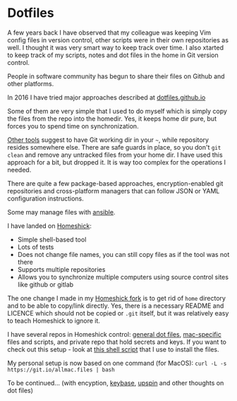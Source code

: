# Dotfiles

A few years back I have observed that my colleague was keeping Vim config files in version control, other scripts were in their own repositories as well. I thought it was very smart way to keep track over time. I also xtarted to keep track of my scripts, notes and dot files in the home in Git version control.

People in software community has begun to share their files on Github and other platforms.

In 2016 I have tried major approaches described at [dotfiles.github.io](http://dotfiles.github.io)

Some of them are very simple that I used to do myself which is simply copy the files from the repo into the homedir. Yes, it keeps home dir pure, but forces you to spend time on synchronization.

[Other tools](https://github.com/RichiH/vcsh) suggest to have Git working dir in your `~`, while repository resides somewhere else. There are safe guards in place, so you don't `git clean` and remove any untracked files from your home dir. I have used this approach for a bit, but dropped it. It is way too complex for the operations I needed.

There are quite a few package-based approaches, encryption-enabled git repositories and cross-platform managers that can follow JSON or YAML configuration instructions.

Some may manage files with [ansible](http://docs.ansible.com/ansible/latest/index.html).

I have landed on [Homeshick](https://github.com/andsens/homeshick):
* Simple shell-based tool
* Lots of tests
* Does not change file names, you can still copy files as if the tool was not there
* Supports multiple repositories
* Allows you to synchronize multiple computers using source control sites like github or gitlab

The one change I made in my [Homeshick fork](https://github.com/andsens/homeshick) is to get rid of `home` directory and to be able to copy/link directly. Yes, there is a necessary README and LICENCE which should not be copied or `.git` itself, but it was relatively easy to teach Homeshick to ignore it.

I have several repos in Homeshick control: [general dot files](https://github.com/antontsv/.files), [mac-specific](https://github.com/antontsv/apple.bin) files and scripts, and private repo that hold secrets and keys.
If you want to check out this setup - look at [this shell script](https://git.io/all.files) that I use to install the files.

My personal setup is now based on one command (for MacOS):
`curl -L -s https://git.io/allmac.files | bash`


To be continued... (with encyption, [keybase](https://keybase.io), [upspin](https://upspin.io) and other thoughts on dot files)

